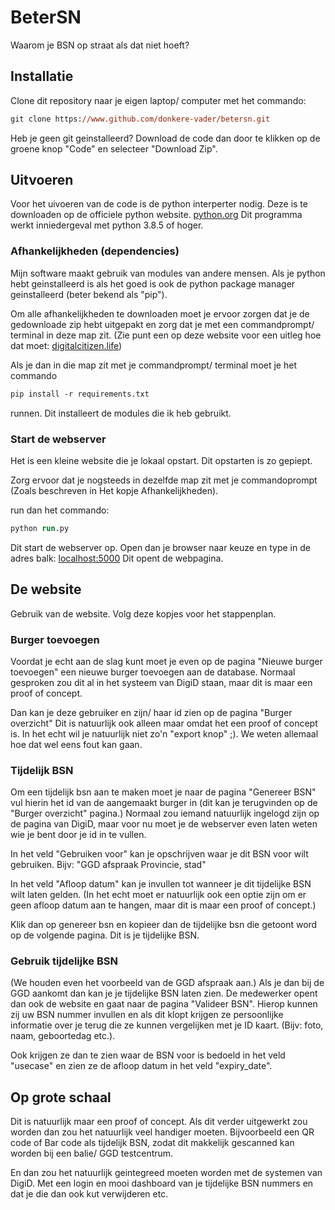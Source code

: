 # BeterSN
Waarom je BSN op straat als dat niet hoeft?

## Installatie
Clone dit repository naar je eigen laptop/ computer met het commando:
```ps
git clone https://www.github.com/donkere-vader/betersn.git
```

Heb je geen git geinstalleerd?
Download de code dan door te klikken op de groene knop "Code" en selecteer "Download Zip".

## Uitvoeren
Voor het uivoeren van de code is de python interperter nodig. Deze is te downloaden op de officiele python website. [python.org](https://www.python.org)
Dit programma werkt inniedergeval met python 3.8.5 of hoger.

### Afhankelijkheden (dependencies)
Mijn software maakt gebruik van modules van andere mensen. Als je python hebt geinstalleerd is als het goed is ook de python package manager geinstalleerd (beter bekend als "pip").

Om alle afhankelijkheden te downloaden moet je ervoor zorgen dat je de gedownloade zip hebt uitgepakt en zorg dat je met een commandprompt/ terminal in deze map zit. (Zie punt een op deze website voor een uitleg hoe dat moet: [digitalcitizen.life](https://www.digitalcitizen.life/command-prompt-how-use-basic-commands/))

Als je dan in die map zit met je commandprompt/ terminal moet je het commando
```ps
pip install -r requirements.txt
```
runnen. Dit installeert de modules die ik heb gebruikt.

### Start de webserver
Het is een kleine website die je lokaal opstart.
Dit opstarten is zo gepiept.

Zorg ervoor dat je nogsteeds in dezelfde map zit met je commandoprompt (Zoals beschreven in Het kopje Afhankelijkheden).

run dan het commando:
```ps
python run.py
```

Dit start de webserver op. Open dan je browser naar keuze en type in de adres balk: [localhost:5000](http://localhost:5000)
Dit opent de webpagina.

## De website
Gebruik van de website. Volg deze kopjes voor het stappenplan.

### Burger toevoegen
Voordat je echt aan de slag kunt moet je even op de pagina "Nieuwe burger toevoegen" een nieuwe burger toevoegen aan de database. Normaal gesproken zou dit al in het systeem van DigiD staan, maar dit is maar een proof of concept.

Dan kan je deze gebruiker en zijn/ haar id zien op de pagina "Burger overzicht" Dit is natuurlijk ook alleen maar omdat het een proof of concept is. In het echt wil je natuurlijk niet zo'n "export knop" ;). We weten allemaal hoe dat wel eens fout kan gaan.

### Tijdelijk BSN
Om een tijdelijk bsn aan te maken moet je naar de pagina "Genereer BSN" vul hierin het id van de aangemaakt burger in (dit kan je terugvinden op de "Burger overzicht" pagina.) Normaal zou iemand natuurlijk ingelogd zijn op de pagina van DigiD, maar voor nu moet je de webserver even laten weten wie je bent door je id in te vullen.

In het veld "Gebruiken voor" kan je opschrijven waar je dit BSN voor wilt gebruiken. Bijv: "GGD afspraak Provincie, stad"

In het veld "Afloop datum" kan je invullen tot wanneer je dit tijdelijke BSN wilt laten gelden. (In het echt moet er natuurlijk ook een optie zijn om er geen afloop datum aan te hangen, maar dit is maar een proof of concept.)

Klik dan op genereer bsn en kopieer dan de tijdelijke bsn die getoont word op de volgende pagina. Dit is je tijdelijke BSN.

### Gebruik tijdelijke BSN
(We houden even het voorbeeld van de GGD afspraak aan.)
Als je dan bij de GGD aankomt dan kan je je tijdelijke BSN laten zien.
De medewerker opent dan ook de website en gaat naar de pagina "Valideer BSN".
Hierop kunnen zij uw BSN nummer invullen en als dit klopt krijgen ze persoonlijke informatie over je terug die ze kunnen vergelijken met je ID kaart. (Bijv: foto, naam, geboortedag etc.).

Ook krijgen ze dan te zien waar de BSN voor is bedoeld in het veld "usecase" en zien ze de afloop datum in het veld "expiry_date".

## Op grote schaal
Dit is natuurlijk maar een proof of concept. Als dit verder uitgewerkt zou worden dan zou het natuurlijk veel handiger moeten. Bijvoorbeeld een QR code of Bar code als tijdelijk BSN, zodat dit makkelijk gescanned kan worden bij een balie/ GGD testcentrum.

En dan zou het natuurlijk geintegreed moeten worden met de systemen van DigiD. Met een login en mooi dashboard van je tijdelijke BSN nummers en dat je die dan ook kut verwijderen etc.
